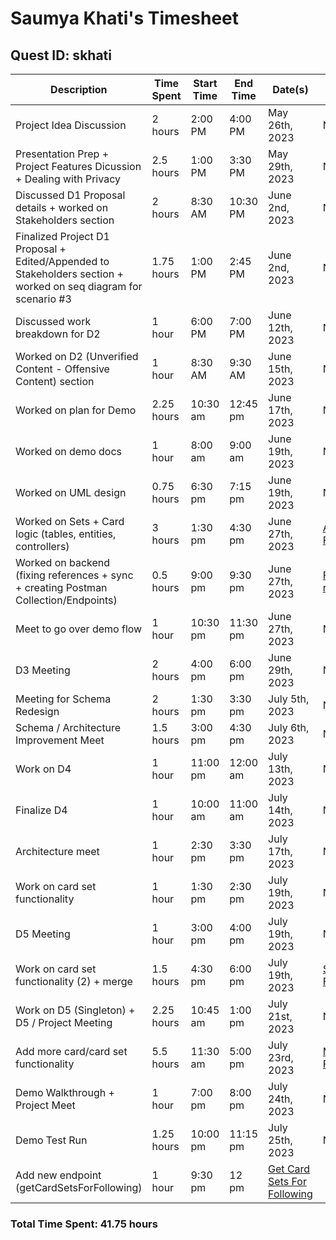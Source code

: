 
# Saumya Khati's Timesheet

## Quest ID: skhati

| Description | Time Spent | Start Time | End Time | Date(s) | Commits |
| ----- | ----- | ----- | ----- | ----- | ----- |
| Project Idea Discussion | 2 hours | 2:00 PM | 4:00 PM | May 26th, 2023 | N/A |
| Presentation Prep + Project Features Dicussion + Dealing with Privacy | 2.5 hours | 1:00 PM | 3:30 PM | May 29th, 2023 | N/A |
| Discussed D1 Proposal details + worked on Stakeholders section | 2 hours | 8:30 AM | 10:30 PM | June 2nd, 2023 | N/A |
| Finalized Project D1 Proposal + Edited/Appended to Stakeholders section + worked on seq diagram for scenario #3 | 1.75 hours | 1:00 PM | 2:45 PM | June 2nd, 2023 | N/A |
| Discussed work breakdown for D2 | 1 hour | 6:00 PM | 7:00 PM | June 12th, 2023 | N/A |
| Worked on D2 (Unverified Content - Offensive Content) section | 1 hour | 8:30 AM | 9:30 AM | June 15th, 2023 | N/A |
| Worked on plan for Demo | 2.25 hours | 10:30 am | 12:45 pm | June 17th, 2023 | N/A |
| Worked on demo docs | 1 hour | 8:00 am | 9:00 am | June 19th, 2023 | N/A |
| Worked on UML design | 0.75 hours | 6:30 pm | 7:15 pm | June 19th, 2023 | N/A |
| Worked on Sets + Card logic (tables, entities, controllers) | 3 hours | 1:30 pm | 4:30 pm | June 27th, 2023 | [Add tables + Functions](https://github.com/ad-world/clarity/commit/64a9882a2690715cce8330610c61033556464f69) |
| Worked on backend (fixing references + sync + creating Postman Collection/Endpoints) | 0.5 hours | 9:00 pm | 9:30 pm | June 27th, 2023 | [Fix references](https://github.com/ad-world/clarity/commit/3121bc595f8ed118646cd2ecee693d50ab7a17b9) |
| Meet to go over demo flow | 1 hour | 10:30 pm | 11:30 pm | June 27th, 2023| N/A |
| D3 Meeting | 2 hours | 4:00 pm | 6:00 pm | June 29th, 2023 | N/A |
| Meeting for Schema Redesign | 2 hours | 1:30 pm | 3:30 pm | July 5th, 2023 | N/A |
| Schema / Architecture Improvement Meet | 1.5 hours | 3:00 pm | 4:30 pm | July 6th, 2023 | N/A |
| Work on D4 | 1 hour | 11:00 pm | 12:00 am | July 13th, 2023 | N/A |
| Finalize D4 | 1 hour | 10:00 am | 11:00 am | July 14th, 2023 | N/A |
| Architecture meet | 1 hour | 2:30 pm | 3:30 pm | July 17th, 2023 | N/A |
| Work on card set functionality | 1 hour | 1:30 pm | 2:30 pm | July 19th, 2023 | N/A |
| D5 Meeting | 1 hour | 3:00 pm | 4:00 pm | July 19th, 2023 | N/A |
| Work on card set functionality (2) + merge | 1.5 hours | 4:30 pm | 6:00 pm | July 19th, 2023 | [Set Functionality](https://github.com/ad-world/clarity/pull/50) |
| Work on D5 (Singleton) + D5 / Project Meeting | 2.25 hours | 10:45 am | 1:00 pm | July 21st, 2023 | N/A |
| Add more card/card set functionality | 5.5 hours | 11:30 am | 5:00 pm | July 23rd, 2023 | [More Set Functionality](https://github.com/ad-world/clarity/pull/61)|
| Demo Walkthrough + Project Meet | 1 hour | 7:00 pm | 8:00 pm | July 24th, 2023 | N/A |
| Demo Test Run | 1.25 hours | 10:00 pm | 11:15 pm | July 25th, 2023 | N/A |
| Add new endpoint (getCardSetsForFollowing) | 1 hour | 9:30 pm | 12 pm | [Get Card Sets For Following](https://github.com/ad-world/clarity/pull/70)|


### Total Time Spent: 41.75 hours
